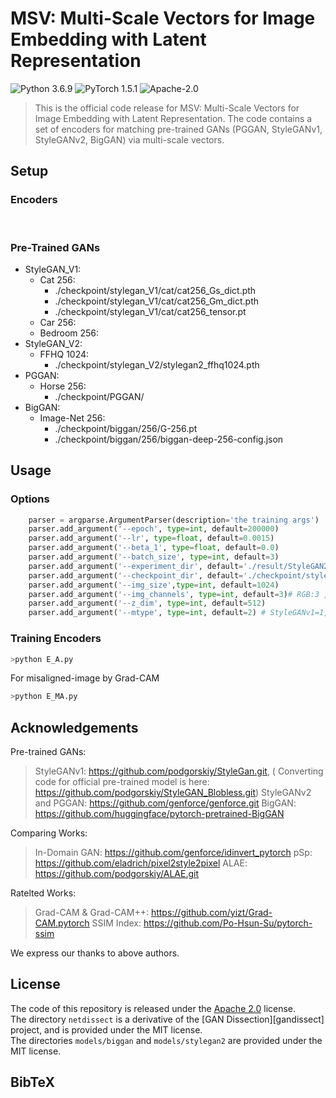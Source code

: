 

# MSV: Multi-Scale Vectors for Image Embedding with Latent Representation

![Python 3.6.9](https://img.shields.io/badge/python-3.6.9-blue.svg?style=plastic)
![PyTorch 1.5.1](https://img.shields.io/badge/pytorch-1.5.1-blue.svg?style=plastic) 
![Apache-2.0](https://img.shields.io/badge/License-Apache%202.0-green.svg?style=plastic)

>This is the official code release for MSV: Multi-Scale Vectors for Image Embedding with Latent Representation. The code contains a set of encoders for matching  pre-trained GANs (PGGAN, StyleGANv1, StyleGANv2, BigGAN)  via multi-scale vectors.

## Setup

###   Encoders

​	

###   Pre-Trained GANs

- StyleGAN_V1:
  - Cat 256:
    - ./checkpoint/stylegan_V1/cat/cat256_Gs_dict.pth
    - ./checkpoint/stylegan_V1/cat/cat256_Gm_dict.pth
    - ./checkpoint/stylegan_V1/cat/cat256_tensor.pt
  - Car 256:
  - Bedroom 256:
- StyleGAN_V2:
  - FFHQ 1024:
    - ./checkpoint/stylegan_V2/stylegan2_ffhq1024.pth
- PGGAN:
  - Horse 256:
    - ./checkpoint/PGGAN/
- BigGAN:
  - Image-Net 256:
    - ./checkpoint/biggan/256/G-256.pt
    - ./checkpoint/biggan/256/biggan-deep-256-config.json


## Usage

###  Options

```python
    parser = argparse.ArgumentParser(description='the training args')
    parser.add_argument('--epoch', type=int, default=200000)
    parser.add_argument('--lr', type=float, default=0.0015)
    parser.add_argument('--beta_1', type=float, default=0.0)
    parser.add_argument('--batch_size', type=int, default=3)
    parser.add_argument('--experiment_dir', default='./result/StyleGAN2-face1024-modelv3-Aligned-INnoAffine-Gall2cuda') #None
    parser.add_argument('--checkpoint_dir', default='./checkpoint/stylegan_v2/stylegan2_ffhq1024.pth') #None
    parser.add_argument('--img_size',type=int, default=1024)
    parser.add_argument('--img_channels', type=int, default=3)# RGB:3 ,L:1
    parser.add_argument('--z_dim', type=int, default=512)
    parser.add_argument('--mtype', type=int, default=2) # StyleGANv1=1, StyleGANv2=2, PGGAN=3, BigGAN=4
```

###  Training Encoders

```python
>python E_A.py
```



For misaligned-image by Grad-CAM

```python
>python E_MA.py
```




##  Acknowledgements

Pre-trained GANs:

> StyleGANv1: https://github.com/podgorskiy/StyleGan.git, 
> ( Converting  code for official pre-trained model  is here: https://github.com/podgorskiy/StyleGAN_Blobless.git)
> StyleGANv2 and PGGAN: https://github.com/genforce/genforce.git
> BigGAN: https://github.com/huggingface/pytorch-pretrained-BigGAN

Comparing Works:

> In-Domain GAN: https://github.com/genforce/idinvert_pytorch
> pSp: https://github.com/eladrich/pixel2style2pixel
> ALAE: https://github.com/podgorskiy/ALAE.git

Ratelted Works:

> Grad-CAM & Grad-CAM++: https://github.com/yizt/Grad-CAM.pytorch
> SSIM Index: https://github.com/Po-Hsun-Su/pytorch-ssim

We express our thanks to above authors.

## License

The code of this repository is released under the [Apache 2.0](LICENSE) license.<br>
The directory `netdissect` is a derivative of the [GAN Dissection][gandissect] project, and is provided under the MIT license.<br>
The directories `models/biggan` and `models/stylegan2` are provided under the MIT license.


## BibTeX
